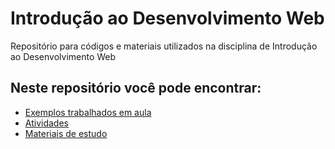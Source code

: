 # Introdução ao Desenvolvimento Web
Repositório para códigos e materiais utilizados na disciplina de Introdução ao Desenvolvimento Web

## Neste repositório você pode encontrar:

- [Exemplos trabalhados em aula](Exemplos)
- [Atividades](atividades)
- [Materiais de estudo](materiais)
